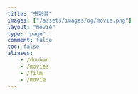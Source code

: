 ```yaml
---
title: "书影音"
images: ["/assets/images/og/movie.png"]
layout: "movie"
type: 'page'
comment: false
toc: false
aliases:
    - /douban
    - /movies
    - /film
    - /movie
---
```


